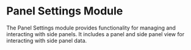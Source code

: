 # Panel Settings Module

The Panel Settings module provides functionality for managing and interacting with side panels. It includes a panel and side panel view for interacting with side panel data.

